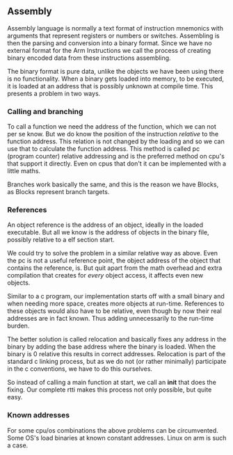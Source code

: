 ## Assembly

Assembly language is normally a text format of instruction mnemonics with arguments that
represent registers or numbers or switches. Assembling is then the parsing and conversion
into a binary format. Since we have no external format for the Arm Instructions we call the
process of creating binary encoded data from these instructions assembling.

The binary format is pure data, unlike the objects we have been using there is no functionality.
When a binary gets loaded into memory, to be executed, it is loaded at an address that
is possibly unknown at compile time. This presents a problem in two ways.

### Calling and branching

To call a function we need the address of the function, which we can not per se know.
But we do know the position of the instruction *relative* to the function address.
This relation is not changed by the loading and so we can use that to calculate the
function address. This method is called pc (program counter) relative addressing and
is the preferred method on cpu's that support it directly. Even on cpus that don't it
can be implemented with a little maths.

Branches work basically the same, and this is the reason we have Blocks, as Blocks
represent branch targets.

### References

An object reference is the address of an object, ideally in the loaded executable.
But all we know is the address of objects in the binary file, possibly relative to a elf 
section start.

We could try to solve the problem in a similar relative way as above. Even the pc is not a
useful reference point, the object address of the object that contains the reference, is.
But quit apart from the math overhead and extra compilation that creates for *every* object
access, it affects even new objects.

Similar to a c program, our implementation starts off with a small binary and when needing
more space, creates more objects at run-time. References to these objects would also have to
be relative, even though by now their real addresses are in fact known. Thus adding unnecessarily
to the run-time burden.

The better solution is called relocation and basically fixes any address in the binary by adding
the base address where the binary is loaded. When the binary is 0 relative this results in correct
addresses. Relocation is part of the standard c linking process, but as we do not (or rather minimally) participate in the c conventions, we have to do this ourselves.

So instead of calling a main function at start, we call an __init__ that does the fixing.
Our complete rtti makes this process not only possible, but quite easy.

### Known addresses

For some cpu/os combinations the above problems can be circumvented. 
Some OS's load binaries at known constant addresses. Linux on arm is such a case.

